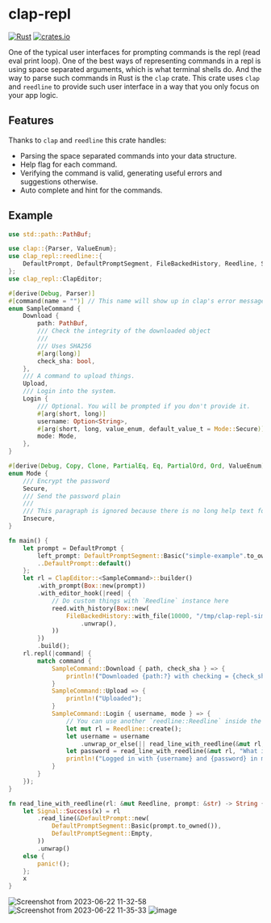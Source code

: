 # clap-repl

[![Rust](https://github.com/HKalbasi/clap-repl/actions/workflows/rust.yml/badge.svg)](https://github.com/HKalbasi/clap-repl/actions/workflows/rust.yml)
[![crates.io](https://img.shields.io/crates/v/clap-repl.svg)](https://crates.io/crates/clap-repl)

One of the typical user interfaces for prompting commands is the repl (read eval print loop). One of the best ways of representing commands in a repl
is using space separated arguments, which is what terminal shells do. And the way to parse such commands in Rust is the `clap` crate. This crate uses
`clap` and `reedline` to provide such user interface in a way that you only focus on your app logic.

## Features

Thanks to `clap` and `reedline` this crate handles:
* Parsing the space separated commands into your data structure.
* Help flag for each command.
* Verifying the command is valid, generating useful errors and suggestions otherwise.
* Auto complete and hint for the commands.

## Example

```Rust
use std::path::PathBuf;

use clap::{Parser, ValueEnum};
use clap_repl::reedline::{
    DefaultPrompt, DefaultPromptSegment, FileBackedHistory, Reedline, Signal,
};
use clap_repl::ClapEditor;

#[derive(Debug, Parser)]
#[command(name = "")] // This name will show up in clap's error messages, so it is important to set it to "".
enum SampleCommand {
    Download {
        path: PathBuf,
        /// Check the integrity of the downloaded object
        ///
        /// Uses SHA256
        #[arg(long)]
        check_sha: bool,
    },
    /// A command to upload things.
    Upload,
    /// Login into the system.
    Login {
        /// Optional. You will be prompted if you don't provide it.
        #[arg(short, long)]
        username: Option<String>,
        #[arg(short, long, value_enum, default_value_t = Mode::Secure)]
        mode: Mode,
    },
}

#[derive(Debug, Copy, Clone, PartialEq, Eq, PartialOrd, Ord, ValueEnum)]
enum Mode {
    /// Encrypt the password
    Secure,
    /// Send the password plain
    ///
    /// This paragraph is ignored because there is no long help text for possible values in clap.
    Insecure,
}

fn main() {
    let prompt = DefaultPrompt {
        left_prompt: DefaultPromptSegment::Basic("simple-example".to_owned()),
        ..DefaultPrompt::default()
    };
    let rl = ClapEditor::<SampleCommand>::builder()
        .with_prompt(Box::new(prompt))
        .with_editor_hook(|reed| {
            // Do custom things with `Reedline` instance here
            reed.with_history(Box::new(
                FileBackedHistory::with_file(10000, "/tmp/clap-repl-simple-example-history".into())
                    .unwrap(),
            ))
        })
        .build();
    rl.repl(|command| {
        match command {
            SampleCommand::Download { path, check_sha } => {
                println!("Downloaded {path:?} with checking = {check_sha}");
            }
            SampleCommand::Upload => {
                println!("Uploaded");
            }
            SampleCommand::Login { username, mode } => {
                // You can use another `reedline::Reedline` inside the loop.
                let mut rl = Reedline::create();
                let username = username
                    .unwrap_or_else(|| read_line_with_reedline(&mut rl, "What is your username? "));
                let password = read_line_with_reedline(&mut rl, "What is your password? ");
                println!("Logged in with {username} and {password} in mode {mode:?}");
            }
        }
    });
}

fn read_line_with_reedline(rl: &mut Reedline, prompt: &str) -> String {
    let Signal::Success(x) = rl
        .read_line(&DefaultPrompt::new(
            DefaultPromptSegment::Basic(prompt.to_owned()),
            DefaultPromptSegment::Empty,
        ))
        .unwrap()
    else {
        panic!();
    };
    x
}
```
![Screenshot from 2023-06-22 11-32-58](https://github.com/HKalbasi/clap-repl/assets/45197576/2c1b2ceb-e562-4536-8b42-4025d5a9674a)
![Screenshot from 2023-06-22 11-35-33](https://github.com/HKalbasi/clap-repl/assets/45197576/bec9110e-a399-41e4-8f63-1c8592338625)
![image](https://github.com/HKalbasi/clap-repl/assets/45197576/a5eb04c0-fafc-479e-ba1a-dd5757f585be)


